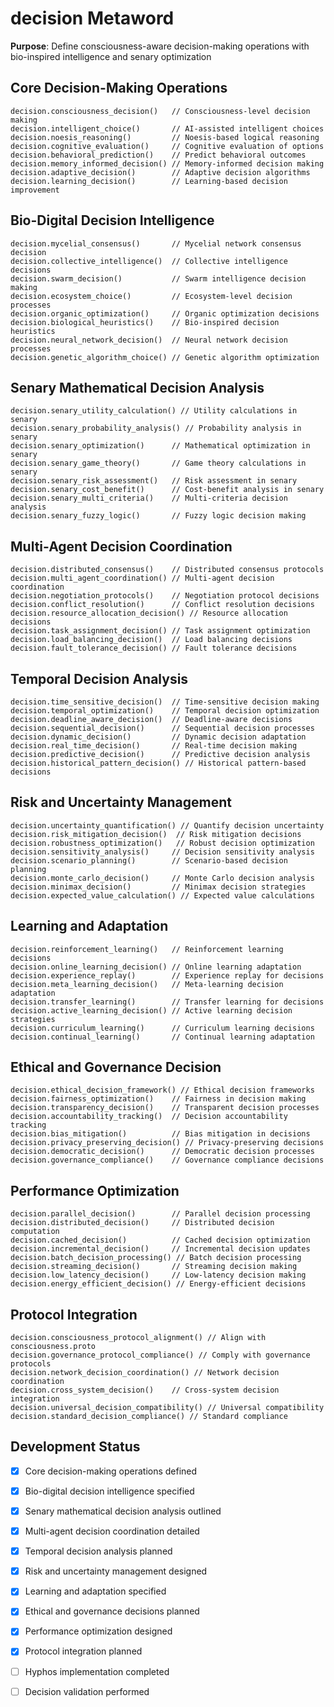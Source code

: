 # decision Metaword

**Purpose**: Define consciousness-aware decision-making operations with bio-inspired intelligence and senary optimization

## Core Decision-Making Operations

```hyphos
decision.consciousness_decision()   // Consciousness-level decision making
decision.intelligent_choice()       // AI-assisted intelligent choices
decision.noesis_reasoning()         // Noesis-based logical reasoning
decision.cognitive_evaluation()     // Cognitive evaluation of options
decision.behavioral_prediction()    // Predict behavioral outcomes
decision.memory_informed_decision() // Memory-informed decision making
decision.adaptive_decision()        // Adaptive decision algorithms
decision.learning_decision()        // Learning-based decision improvement
```

## Bio-Digital Decision Intelligence

```hyphos
decision.mycelial_consensus()       // Mycelial network consensus decision
decision.collective_intelligence()  // Collective intelligence decisions
decision.swarm_decision()           // Swarm intelligence decision making
decision.ecosystem_choice()         // Ecosystem-level decision processes
decision.organic_optimization()     // Organic optimization decisions
decision.biological_heuristics()    // Bio-inspired decision heuristics
decision.neural_network_decision()  // Neural network decision processes
decision.genetic_algorithm_choice() // Genetic algorithm optimization
```

## Senary Mathematical Decision Analysis

```hyphos
decision.senary_utility_calculation() // Utility calculations in senary
decision.senary_probability_analysis() // Probability analysis in senary
decision.senary_optimization()      // Mathematical optimization in senary
decision.senary_game_theory()       // Game theory calculations in senary
decision.senary_risk_assessment()   // Risk assessment in senary
decision.senary_cost_benefit()      // Cost-benefit analysis in senary
decision.senary_multi_criteria()    // Multi-criteria decision analysis
decision.senary_fuzzy_logic()       // Fuzzy logic decision making
```

## Multi-Agent Decision Coordination

```hyphos
decision.distributed_consensus()    // Distributed consensus protocols
decision.multi_agent_coordination() // Multi-agent decision coordination
decision.negotiation_protocols()    // Negotiation protocol decisions
decision.conflict_resolution()      // Conflict resolution decisions
decision.resource_allocation_decision() // Resource allocation decisions
decision.task_assignment_decision() // Task assignment optimization
decision.load_balancing_decision()  // Load balancing decisions
decision.fault_tolerance_decision() // Fault tolerance decisions
```

## Temporal Decision Analysis

```hyphos
decision.time_sensitive_decision()  // Time-sensitive decision making
decision.temporal_optimization()    // Temporal decision optimization
decision.deadline_aware_decision()  // Deadline-aware decisions
decision.sequential_decision()      // Sequential decision processes
decision.dynamic_decision()         // Dynamic decision adaptation
decision.real_time_decision()       // Real-time decision making
decision.predictive_decision()      // Predictive decision analysis
decision.historical_pattern_decision() // Historical pattern-based decisions
```

## Risk and Uncertainty Management

```hyphos
decision.uncertainty_quantification() // Quantify decision uncertainty
decision.risk_mitigation_decision()  // Risk mitigation decisions
decision.robustness_optimization()   // Robust decision optimization
decision.sensitivity_analysis()     // Decision sensitivity analysis
decision.scenario_planning()        // Scenario-based decision planning
decision.monte_carlo_decision()     // Monte Carlo decision analysis
decision.minimax_decision()         // Minimax decision strategies
decision.expected_value_calculation() // Expected value calculations
```

## Learning and Adaptation

```hyphos
decision.reinforcement_learning()   // Reinforcement learning decisions
decision.online_learning_decision() // Online learning adaptation
decision.experience_replay()        // Experience replay for decisions
decision.meta_learning_decision()   // Meta-learning decision adaptation
decision.transfer_learning()        // Transfer learning for decisions
decision.active_learning_decision() // Active learning decision strategies
decision.curriculum_learning()      // Curriculum learning decisions
decision.continual_learning()       // Continual learning adaptation
```

## Ethical and Governance Decision

```hyphos
decision.ethical_decision_framework() // Ethical decision frameworks
decision.fairness_optimization()    // Fairness in decision making
decision.transparency_decision()    // Transparent decision processes
decision.accountability_tracking()  // Decision accountability tracking
decision.bias_mitigation()          // Bias mitigation in decisions
decision.privacy_preserving_decision() // Privacy-preserving decisions
decision.democratic_decision()      // Democratic decision processes
decision.governance_compliance()    // Governance compliance decisions
```

## Performance Optimization

```hyphos
decision.parallel_decision()        // Parallel decision processing
decision.distributed_decision()     // Distributed decision computation
decision.cached_decision()          // Cached decision optimization
decision.incremental_decision()     // Incremental decision updates
decision.batch_decision_processing() // Batch decision processing
decision.streaming_decision()       // Streaming decision making
decision.low_latency_decision()     // Low-latency decision making
decision.energy_efficient_decision() // Energy-efficient decisions
```

## Protocol Integration

```hyphos
decision.consciousness_protocol_alignment() // Align with consciousness.proto
decision.governance_protocol_compliance() // Comply with governance protocols
decision.network_decision_coordination() // Network decision coordination
decision.cross_system_decision()    // Cross-system decision integration
decision.universal_decision_compatibility() // Universal compatibility
decision.standard_decision_compliance() // Standard compliance
```

## Development Status

- [x] Core decision-making operations defined
- [x] Bio-digital decision intelligence specified
- [x] Senary mathematical decision analysis outlined
- [x] Multi-agent decision coordination detailed
- [x] Temporal decision analysis planned
- [x] Risk and uncertainty management designed
- [x] Learning and adaptation specified
- [x] Ethical and governance decisions planned
- [x] Performance optimization designed
- [x] Protocol integration planned
- [ ] Hyphos implementation completed
- [ ] Decision validation performed

